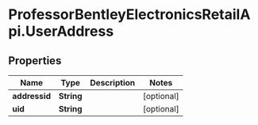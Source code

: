 # ProfessorBentleyElectronicsRetailApi.UserAddress

## Properties
Name | Type | Description | Notes
------------ | ------------- | ------------- | -------------
**addressid** | **String** |  | [optional] 
**uid** | **String** |  | [optional] 
